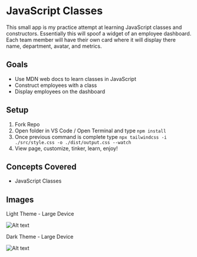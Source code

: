 # JavaScript Classes

This small app is my practice attempt at learning JavaScript classes and constructors. Essentially this will spoof a widget of an employee dashboard. Each team member will have their own card where it will display there name, department, avatar, and metrics.

## Goals

- Use MDN web docs to learn classes in JavaScript
- Construct employees with a class
- Display employees on the dashboard

## Setup

1. Fork Repo
2. Open folder in VS Code / Open Terminal and type `npm install`
3. Once previous command is complete type `npx tailwindcss -i ./src/style.css -o ./dist/output.css --watch`
4. View page, customize, tinker, learn, enjoy!

## Concepts Covered

- JavaScript Classes

## Images

Light Theme - Large Device

![Alt text](link "Light Theme - Large Device")

Dark Theme - Large Device

![Alt text](link "Dark Theme - Large Device")
